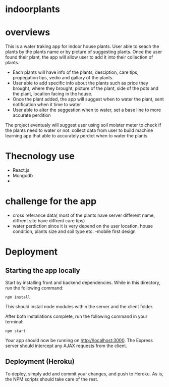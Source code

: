 # indoorplants

# overviews

This is a water traking app for indoor house plants. User able to seach the plants by the plants name or by picture of suggesting plants. Once the user found their plant, the app will allow user to add it into their collection of plants.

- Each plants will have info of the plants, desciption, care tips, propegation tips, vedio and gallary of the plants.
- User able to add specific info about the plants such as price they brought, where they brought, picture of the plant, side of the pots and the plant, location facing in the house.
- Once the plant added, the app will suggest when to water the plant, sent notification when it time to water
- User able to alter the seggestion when to water, set a base line to more accurate perdition

The project eventualy will suggest user using soil moister meter to check if the plants need to water or not. collect data from user to build machine learning app that able to accurately perdict when to water the plants

# Thecnology use

- React.js
- Mongodb
-

# challenge for the app

- cross referance data( most of the plants have server different name, diffrent site have diffrent care tips)
- water perdiction since it is very depend on the user location, house condition, plants size and soil type etc.
  -mobile first design

# Deployment

## Starting the app locally

Start by installing front and backend dependencies. While in this directory, run the following command:

```
npm install
```

This should install node modules within the server and the client folder.

After both installations complete, run the following command in your terminal:

```
npm start
```

Your app should now be running on <http://localhost:3000>. The Express server should intercept any AJAX requests from the client.

## Deployment (Heroku)

To deploy, simply add and commit your changes, and push to Heroku. As is, the NPM scripts should take care of the rest.
